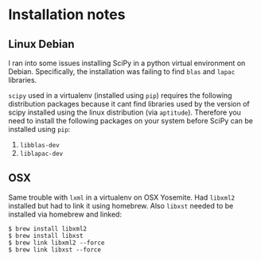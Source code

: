 # Installation notes

## Linux Debian

I ran into some issues installing SciPy in a python virtual environment on Debian. Specifically, the installation was failing to find `blas` and `lapac` libraries.

`scipy` used in a virtualenv (installed using `pip`) requires the following distribution packages because it cant find libraries used by the version of scipy installed using the linux distribution (via `aptitude`). Therefore you need to install the following packages on your system before SciPy can be installed using `pip`:

1. `libblas-dev`
2. `liblapac-dev`

## OSX

Same trouble with `lxml` in a virtualenv on OSX Yosemite. Had `libxml2` installed but had to link it using homebrew. Also `libxst` needed to be installed via homebrew and linked:

```
$ brew install libxml2
$ brew install libxst
$ brew link libxml2 --force
$ brew link libxst --force
```
